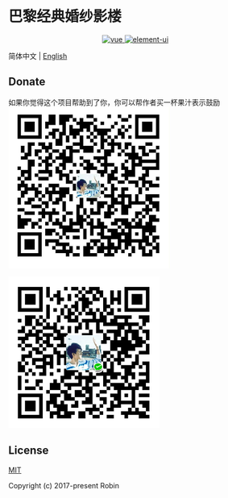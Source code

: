# 巴黎经典婚纱影楼
<p align="center">
  <a href="https://github.com/vuejs/vue">
    <img src="https://img.shields.io/badge/vue-2.6.10-brightgreen.svg" alt="vue">
  </a>
  <a href="https://github.com/ElemeFE/element">
    <img src="https://img.shields.io/badge/element--ui-2.7.0-brightgreen.svg" alt="element-ui">
  </a>
</p>

简体中文 | [English](./README.en-UK.md)


## Donate

如果你觉得这个项目帮助到了你，你可以帮作者买一杯果汁表示鼓励
![Alipay](./public/img/Alipay.png)

![WeChat](./public/img/WeChat.png)

## License

[MIT]()

Copyright (c) 2017-present Robin